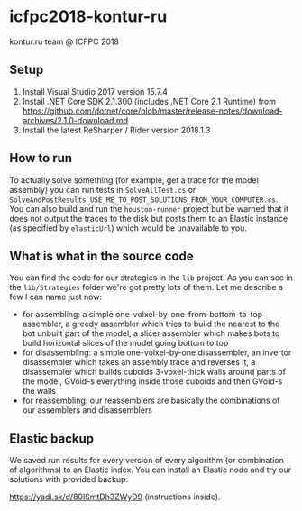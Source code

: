 # icfpc2018-kontur-ru
kontur.ru team @ ICFPC 2018

## Setup
1. Install Visual Studio 2017 version 15.7.4
1. Install .NET Core SDK 2.1.300 (includes .NET Core 2.1 Runtime) from https://github.com/dotnet/core/blob/master/release-notes/download-archives/2.1.0-download.md
1. Install the latest ReSharper / Rider version 2018.1.3

## How to run

To actually solve something (for example, get a trace for the model assembly) you can run tests in `SolveAllTest.cs` or `SolveAndPostResults_USE_ME_TO_POST_SOLUTIONS_FROM_YOUR_COMPUTER.cs`. You can also build and run the `houston-runner` project but be warned that it does not output the traces to the disk but posts them to an Elastic instance (as specified by `elasticUrl`) which would be unavailable to you.

## What is what in the source code

You can find the code for our strategies in the `lib` project. As you can see in the `lib/Strategies` folder we're got pretty lots of them. Let me describe a few I can name just now:

* for assembling: a simple one-volxel-by-one-from-bottom-to-top assembler, a greedy assembler which tries to build the nearest to the bot unbuilt part of the model, a slicer assembler which makes bots to build horizontal slices of the model going bottom to top
* for disassembling: a simple one-volxel-by-one disassembler, an invertor disassembler which takes an assembly trace and reverses it, a disassembler which builds cuboids 3-voxel-thick walls around parts of the model, GVoid-s everything inside those cuboids and then GVoid-s the walls
* for reassembling: our reassemblers are basically the combinations of our assemblers and disassemblers

## Elastic backup

We saved run results for every version of every algorithm (or combination of algorithms) to an Elastic index. You can install an Elastic node and try our solutions with provided backup:

https://yadi.sk/d/80lSmtDh3ZWyD9 (instructions inside).
